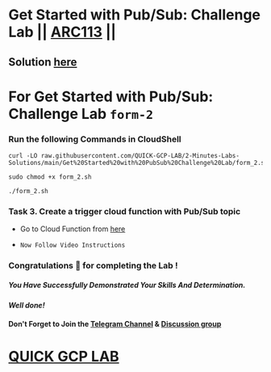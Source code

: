 # Get Started with Pub/Sub: Challenge Lab || [ARC113](https://www.cloudskillsboost.google/focuses/63246?parent=catalog) ||

## Solution [here](https://youtu.be/vkyhC0NA8sY)

# For Get Started with Pub/Sub: Challenge Lab `form-2`

### Run the following Commands in CloudShell

```
curl -LO raw.githubusercontent.com/QUICK-GCP-LAB/2-Minutes-Labs-Solutions/main/Get%20Started%20with%20PubSub%20Challenge%20Lab/form_2.sh

sudo chmod +x form_2.sh

./form_2.sh
```

### Task 3. Create a trigger cloud function with Pub/Sub topic

* Go to Cloud Function from [here](https://console.cloud.google.com/functions/add)

* `Now Follow Video Instructions`

### Congratulations 🎉 for completing the Lab !

##### *You Have Successfully Demonstrated Your Skills And Determination.*

#### *Well done!*

#### Don't Forget to Join the [Telegram Channel](https://t.me/QuickGcpLab) & [Discussion group](https://t.me/QuickGcpLabChats)

# [QUICK GCP LAB](https://www.youtube.com/@quickgcplab)
